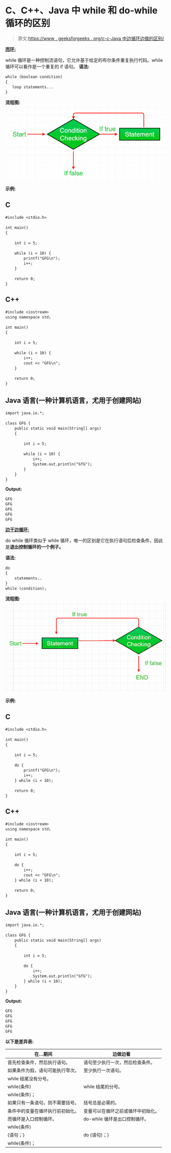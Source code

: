 # C、C++、Java 中 while 和 do-while 循环的区别

> 原文:[https://www . geeksforgeeks . org/c-c-Java 中边循环边做的区别/](https://www.geeksforgeeks.org/difference-between-while-and-do-while-loop-in-c-c-java/)

<u>**而环:**</u>

while 循环是一种控制流语句，它允许基于给定的布尔条件重复执行代码。while 循环可以看作是一个重复的 if 语句。
**语法:**

```
while (boolean condition)
{
   loop statements...
}

```

**流程图:**
[![while loop](img/768d1cc1c0fcb376b6c69dd07663873b.png)](https://media.geeksforgeeks.org/wp-content/uploads/Loop1.png)

**示例:**

## C

```
#include <stdio.h>

int main()
{

    int i = 5;

    while (i < 10) {
        printf("GFG\n");
        i++;
    }

    return 0;
}
```

## C++

```
#include <iostream>
using namespace std;

int main()
{

    int i = 5;

    while (i < 10) {
        i++;
        cout << "GFG\n";
    }

    return 0;
}
```

## Java 语言(一种计算机语言，尤用于创建网站)

```
import java.io.*;

class GFG {
    public static void main(String[] args)
    {

        int i = 5;

        while (i < 10) {
            i++;
            System.out.println("GfG");
        }
    }
}
```

**Output:**

```
GFG
GFG
GFG
GFG
GFG

```

<u>**边干边循环:**</u>

do while 循环类似于 while 循环，唯一的区别是它在执行语句后检查条件，因此是**退出控制循环的一个例子。**

**语法:**

```
do
{
    statements..
}
while (condition);

```

**流程图:**
[![do-while](img/c8ed474a00731a50269426e7b2fca021.png)](https://media.geeksforgeeks.org/wp-content/uploads/loop3.png)

**示例:**

## C

```
#include <stdio.h>

int main()
{

    int i = 5;

    do {
        printf("GFG\n");
        i++;
    } while (i < 10);

    return 0;
}
```

## C++

```
#include <iostream>
using namespace std;

int main()
{

    int i = 5;

    do {
        i++;
        cout << "GFG\n";
    } while (i < 10);

    return 0;
}
```

## Java 语言(一种计算机语言，尤用于创建网站)

```
import java.io.*;

class GFG {
    public static void main(String[] args)
    {

        int i = 5;

        do {
            i++;
            System.out.println("GfG");
        } while (i < 10);
    }
}
```

**Output:**

```
GFG
GFG
GFG
GFG
GFG

```

**以下是差异表:**

| 在…期间 | 边做边看 |
| --- | --- |
| 首先检查条件，然后执行语句。 | 语句至少执行一次，然后检查条件。 |
| 如果条件为假，语句可能执行零次。 | 至少执行一次语句。 |
| while 结尾没有分号。
while(条件) | while 结尾的分号。
while(条件)； |
| 如果只有一条语句，则不需要括号。 | 括号总是必需的。 |
| 条件中的变量在循环执行前初始化。 | 变量可以在循环之前或循环中初始化。 |
| 而循环是入口控制循环。 | do-while 循环是出口控制循环。 |
| while(条件)
{语句；} | do {语句)；}
while(条件)； |